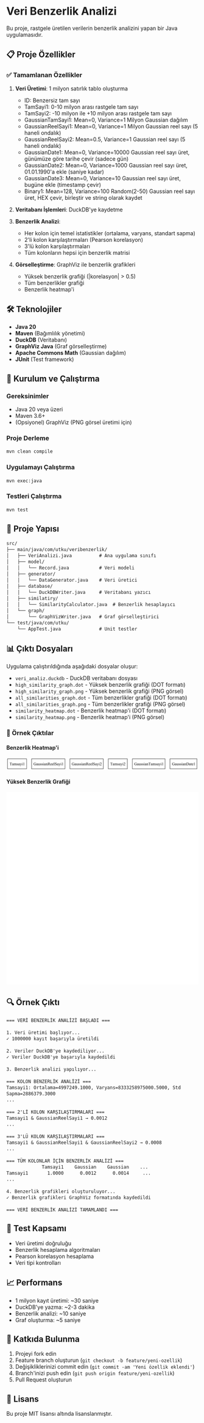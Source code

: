 # Veri Benzerlik Analizi

Bu proje, rastgele üretilen verilerin benzerlik analizini yapan bir Java uygulamasıdır.

## 📋 Proje Özellikler

### ✅ Tamamlanan Özellikler

1. **Veri Üretimi**: 1 milyon satırlık tablo oluşturma
   - ID: Benzersiz tam sayı
   - TamSayi1: 0-10 milyon arası rastgele tam sayı
   - TamSayi2: -10 milyon ile +10 milyon arası rastgele tam sayı
   - GaussianTamSayi1: Mean=0, Variance=1 Milyon Gaussian dağılım
   - GaussianReelSayi1: Mean=0, Variance=1 Milyon Gaussian reel sayı (5 haneli ondalık)
   - GaussianReelSayi2: Mean=0.5, Variance=1 Gaussian reel sayı (5 haneli ondalık)
   - GaussianDate1: Mean=0, Variance=10000 Gaussian reel sayı üret, günümüze göre tarihe çevir (sadece gün)
   - GaussianDate2: Mean=0, Variance=1000 Gaussian reel sayı üret, 01.01.1990'a ekle (saniye kadar)
   - GaussianDate3: Mean=0, Variance=10 Gaussian reel sayı üret, bugüne ekle (timestamp çevir)
   - Binary1: Mean=128, Variance=100 Random(2-50) Gaussian reel sayı üret, HEX çevir, birleştir ve string olarak kaydet

2. **Veritabanı İşlemleri**: DuckDB'ye kaydetme

3. **Benzerlik Analizi**:
   - Her kolon için temel istatistikler (ortalama, varyans, standart sapma)
   - 2'li kolon karşılaştırmaları (Pearson korelasyon)
   - 3'lü kolon karşılaştırmaları
   - Tüm kolonların hepsi için benzerlik matrisi

4. **Görselleştirme**: GraphViz ile benzerlik grafikleri
   - Yüksek benzerlik grafiği (|korelasyon| > 0.5)
   - Tüm benzerlikler grafiği
   - Benzerlik heatmap'i

## 🛠️ Teknolojiler

- **Java 20**
- **Maven** (Bağımlılık yönetimi)
- **DuckDB** (Veritabanı)
- **GraphViz Java** (Graf görselleştirme)
- **Apache Commons Math** (Gaussian dağılım)
- **JUnit** (Test framework)

## 🚀 Kurulum ve Çalıştırma

### Gereksinimler
- Java 20 veya üzeri
- Maven 3.6+
- (Opsiyonel) GraphViz (PNG görsel üretimi için)

### Proje Derleme
```bash
mvn clean compile
```

### Uygulamayı Çalıştırma
```bash
mvn exec:java
```

### Testleri Çalıştırma
```bash
mvn test
```

## 📁 Proje Yapısı

```
src/
├── main/java/com/utku/veribenzerlik/
│   ├── VeriAnalizi.java          # Ana uygulama sınıfı
│   ├── model/
│   │   └── Record.java           # Veri modeli
│   ├── generator/
│   │   └── DataGenerator.java    # Veri üretici
│   ├── database/
│   │   └── DuckDBWriter.java     # Veritabanı yazıcı
│   ├── similatiry/
│   │   └── SimilarityCalculator.java  # Benzerlik hesaplayıcı
│   └── graph/
│       └── GraphVizWriter.java   # Graf görselleştirici
└── test/java/com/utku/
    └── AppTest.java              # Unit testler
```

## 📊 Çıktı Dosyaları

Uygulama çalıştırıldığında aşağıdaki dosyalar oluşur:

- `veri_analiz.duckdb` - DuckDB veritabanı dosyası
- `high_similarity_graph.dot` - Yüksek benzerlik grafiği (DOT formatı)
- `high_similarity_graph.png` - Yüksek benzerlik grafiği (PNG görsel)
- `all_similarities_graph.dot` - Tüm benzerlikler grafiği (DOT formatı)
- `all_similarities_graph.png` - Tüm benzerlikler grafiği (PNG görsel)
- `similarity_heatmap.dot` - Benzerlik heatmap'i (DOT formatı)
- `similarity_heatmap.png` - Benzerlik heatmap'i (PNG görsel)

### 📸 Örnek Çıktılar

#### Benzerlik Heatmap'i
![Benzerlik Heatmap](example_similarity_heatmap.png)

#### Yüksek Benzerlik Grafiği
![Yüksek Benzerlik Graf](example_high_similarity_graph.png)

## 🔍 Örnek Çıktı

```
=== VERİ BENZERLİK ANALİZİ BAŞLADI ===

1. Veri üretimi başlıyor...
✓ 1000000 kayıt başarıyla üretildi

2. Veriler DuckDB'ye kaydediliyor...
✓ Veriler DuckDB'ye başarıyla kaydedildi

3. Benzerlik analizi yapılıyor...

=== KOLON BENZERLİK ANALİZİ ===
Tamsayi1: Ortalama=4997249.1000, Varyans=8333258975000.5000, Std Sapma=2886379.3000
...

=== 2'Lİ KOLON KARŞILAŞTIRMALARI ===
Tamsayi1 & GaussianReelSayi1 → 0.0012
...

=== 3'LÜ KOLON KARŞILAŞTIRMALARI ===
Tamsayi1 & GaussianReelSayi1 & GaussianReelSayi2 → 0.0008
...

=== TÜM KOLONLAR İÇİN BENZERLİK ANALİZİ ===
             Tamsayi1    Gaussian    Gaussian    ...
Tamsayi1       1.0000      0.0012      0.0014     ...
...

4. Benzerlik grafikleri oluşturuluyor...
✓ Benzerlik grafikleri GraphViz formatında kaydedildi

=== VERİ BENZERLİK ANALİZİ TAMAMLANDI ===
```

## 🧪 Test Kapsamı

- Veri üretimi doğruluğu
- Benzerlik hesaplama algoritmaları
- Pearson korelasyon hesaplama
- Veri tipi kontrolları

## 📈 Performans

- 1 milyon kayıt üretimi: ~30 saniye
- DuckDB'ye yazma: ~2-3 dakika
- Benzerlik analizi: ~10 saniye
- Graf oluşturma: ~5 saniye

## 🤝 Katkıda Bulunma

1. Projeyi fork edin
2. Feature branch oluşturun (`git checkout -b feature/yeni-ozellik`)
3. Değişikliklerinizi commit edin (`git commit -am 'Yeni özellik eklendi'`)
4. Branch'inizi push edin (`git push origin feature/yeni-ozellik`)
5. Pull Request oluşturun

## 📝 Lisans

Bu proje MIT lisansı altında lisanslanmıştır.
